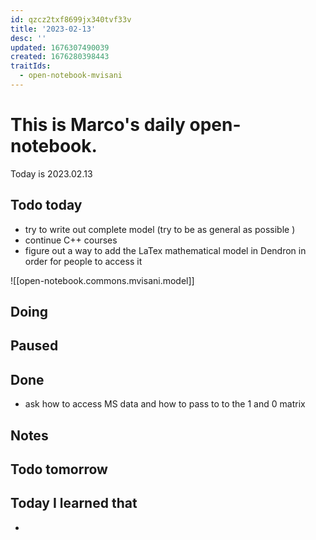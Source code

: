 ```yaml
---
id: qzcz2txf8699jx340tvf33v
title: '2023-02-13'
desc: ''
updated: 1676307490039
created: 1676280398443
traitIds:
  - open-notebook-mvisani
---
```

# This is Marco's daily open-notebook.

Today is 2023.02.13

## Todo today
* try to write out complete model (try to be as general as possible )
* continue C++ courses 
* figure out a way to add the LaTex mathematical model in Dendron in order for people to access it

![[open-notebook.commons.mvisani.model]]

###
###

## Doing

## Paused

## Done
* ask how to access MS data and how to pass to to the 1 and 0 matrix
## Notes

## Todo tomorrow

###
###
###


## Today I learned that

- 